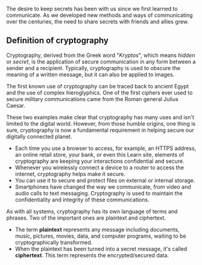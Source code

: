 The desire to keep secrets has been with us since we first learned to communicate. As we developed new methods and ways of communicating over the centuries, the need to share secrets with friends and allies grew.

## Definition of cryptography

Cryptography, derived from the Greek word "*Kryptos*", which means *hidden* or *secret*, is the application of secure communication in any form between a sender and a recipient. Typically, cryptography is used to obscure the meaning of a written message, but it can also be applied to images.

The first known use of cryptography can be traced back to ancient Egypt and the use of complex hieroglyphics. One of the first ciphers ever used to secure military communications came from the Roman general Julius Caesar.

These two examples make clear that cryptography has many uses and isn't limited to the digital world. However, from those humble origins, one thing is sure, cryptography is now a fundamental requirement in helping secure our digitally connected planet.

- Each time you use a browser to access, for example, an HTTPS address, an online retail store, your bank, or even this Learn site, elements of cryptography are keeping your interactions confidential and secure.
- Whenever you wirelessly connect a device to a router to access the internet, cryptography helps make it secure.
- You can use it to secure and protect files on external or internal storage.
- Smartphones have changed the way we communicate, from video and audio calls to text messaging. Cryptography is used to maintain the confidentiality and integrity of these communications.

As with all systems, cryptography has its own language of terms and phrases. Two of the important ones are plaintext and ciphertext.

- The term **plaintext** represents any message including documents, music, pictures, movies, data, and computer programs, waiting to be cryptographically transformed.
- When the plaintext has been turned into a secret message, it's called **ciphertext**. This term represents the encrypted/secured data.
